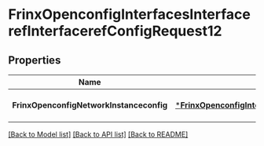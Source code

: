 # FrinxOpenconfigInterfacesInterfacerefInterfacerefConfigRequest12

## Properties
Name | Type | Description | Notes
------------ | ------------- | ------------- | -------------
**FrinxOpenconfigNetworkInstanceconfig** | [***FrinxOpenconfigInterfacesInterfacerefInterfacerefConfig**](frinx.openconfig.interfaces.interfaceref.interfaceref.Config.md) |  | [optional] [default to null]

[[Back to Model list]](../README.md#documentation-for-models) [[Back to API list]](../README.md#documentation-for-api-endpoints) [[Back to README]](../README.md)


